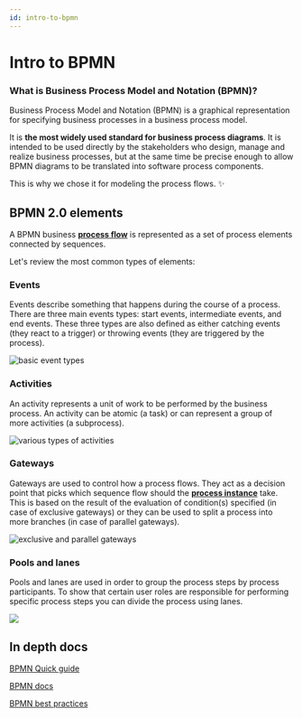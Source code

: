 ```yaml
---
id: intro-to-bpmn
---
```


# Intro to BPMN

### What is Business Process Model and Notation (BPMN)?

Business Process Model and Notation (BPMN) is a graphical representation for specifying business processes in a business process model.

It is **the most widely used standard for business process diagrams**. It is intended to be used directly by the stakeholders who design, manage and realize business processes, but at the same time be precise enough to allow BPMN diagrams to be translated into software process components.

This is why we chose it for modeling the process flows. :sparkles:

## BPMN 2.0 elements

A BPMN business [**process flow**](../../../../terms/flowx-process) is represented as a set of process elements connected by sequences.

Let's review the most common types of elements:

### Events

Events describe something that happens during the course of a process. There are three main events types: start events, intermediate events, and end events. These three types are also defined as either catching events (they react to a trigger) or throwing events (they are triggered by the process).

![basic event types](https://s3.eu-west-1.amazonaws.com/docx.flowx.ai/platform-overview/frameworks-and-standards/business-process-industry-standards/intro-to-bpmn/events.png)

### Activities

An activity represents a unit of work to be performed by the business process. An activity can be atomic (a task) or can represent a group of more activities (a subprocess).

![various types of activities](https://s3.eu-west-1.amazonaws.com/docx.flowx.ai/platform-overview/frameworks-and-standards/business-process-industry-standards/intro-to-bpmn/activities.png)

### Gateways

Gateways are used to control how a process flows. They act as a decision point that picks which sequence flow should the [**process instance**](../../../../terms/flowx-process-instance) take. This is based on the result of the evaluation of condition(s) specified (in case of exclusive gateways) or they can be used to split a process into more branches (in case of parallel gateways).

![exclusive and parallel gateways](https://s3.eu-west-1.amazonaws.com/docx.flowx.ai/platform-overview/frameworks-and-standards/business-process-industry-standards/intro-to-bpmn/gateways.png)

### Pools and lanes 

Pools and lanes are used in order to group the process steps by process participants. To show that certain user roles are responsible for performing specific process steps you can divide the process using lanes.

![](https://s3.eu-west-1.amazonaws.com/docx.flowx.ai/platform-overview/frameworks-and-standards/business-process-industry-standards/intro-to-bpmn/swimlanes_pool.png)

## In depth docs

[BPMN Quick guide](https://www.bpmnquickguide.com/view-bpmn-quick-guide/)

[BPMN docs](https://bpmn.io)

[BPMN best practices](https://bpmtips.com/interview-with-sandeep-johal-process-modeling-best-practices/)